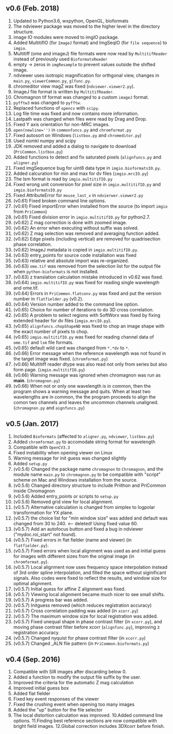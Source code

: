 v0.6 (Feb. 2018)
----
1. Updated to Python3.6, wxpython, OpenGL, bioformats
2. The ndviewer package was moved to the higher level in the directory structure.
3. image IO modules were moved to imgIO package.
4. Added MultitifIO (for `ImageJ` format) and ImgSeqIO (for `file
   sequence`) to `imgio`.
5. Multitiff (ome and imageJ) file formats were now read by `MultitifReader` instead of
previously used `BioformatsReader`
6. empty -> zeros in `imgResample` to prevent values outside the
shifted image.
7. ndviewer uses isotropic magnification for orthgonal view, changes
in `main.py`, `viewerCommon.py`, `glfunc.py`.
8. chromeditor view magZ was fixed (`ndviewer.viewer2.py`).
9. ImageJ file format is written by `MultitifReader`.
10. Chromagnon tif format was changed to a custom `imageJ` format.
11. `pyfftw3` was changed to `pyfftw`.
12. Replaced functions of `opencv` with `scipy`.
13. Log file time was fixed and now contains more information.
14. Lastpath was changed when files were read by Drag and Drop.
15. Fixed Y axis orientation for non-MRC images.
16. `open(newline='')` in `commonfuncs.py` and `chromformat.py`
17. Fixed autosort on Windows (`listbox.py` and `chromeditor.py`)
18. Used nomkl numpy and scipy
19. JDK removed and added a dialog to navigate to download
(`PriCommon.listbox.py`)
20. Added functions to detect and fix saturated pixels
(`alignfuncs.py` and `aligner.py`)
21. Fixed imgSequence bug for uint8 data type in
`imgio.bioformatsIO.py`.
22. Added calcuration for min and max for dv files (`imgio.mrcIO.py`)
23. The lsm format is read by `imgio.multitifIO.py`
24. Fixed wrong unit conversion for pixel size in
`imgio.multitifIO.py` and `imgio.bioformatsIO.py`
25. Fixed AttributeError for `mouse_last_x` in `ndvierwer.viewer2.py`
26. (v0.61) Fixed broken command line options.
27. (v0.61) Fixed importError when installed from the source (to
import `imgio` from `PriCommon`)
28. (v0.61) Fixed division error in `imgio.multitifIO.py` for
python2.7.
29. (v0.62) Z mag correction is done with zoomed image. 
30. (v0.62) An error when executing without suffix was solved.
31. (v0.62) Z mag selection was removed and averaging function
    added.
32. (v0.62) Edge pixels (including vertical) are removed for
quadrisection phase correlation.
33. (v0.62) ImageJ metadata is copied in `imgio.multitifIO.py`.
34. (v0.63) entry_points for source code installation was fixed
35. (v0.63) relative and absolute import was re-organized.
36. (v0.63) `ome.tif` was removed from the selection list for the
output file when `python-bioformats` is not installed.
37. (v0.63) z translation calculation mistake introduced in v0.62 was
fixed.
38. (v0.64) `imgio.multitifIO.py` was fixed for reading single
wavelength and ome.tif.
39. (v0.64) Errors in `PriCommon.flatconv.py` was fixed and put the
version number in `flatfielder.py` (v0.2).
40. (v0.64) Version number added to the command line option.
41. (v0.65) Choice for number of iterations to do 3D cross
correlation.
42. (v0.65) A problem to select regions with SoftWorx was fixed by
fixing extended header for dv files (`imgio.mrcIO.py`).
43. (v0.65) `alignfuncs.chopShapeND` was fixed to chop an image shape
with the exact number of pixels to chop.
44. (v0.65) `imgio.multitifIO.py` was fixed for reading channel data
of `ome.tif` and `lsm` file formats.
45. (v0.65) default wild card was changed from `*.*dv` to `*`.
46. (v0.66) Error message when the reference wavelength was not found
in the target image was fixed. (`chromformat.py`)
47. (v0.66) Multitiff reader dtype was also read not only 
from series but also form page. (`imgio.multitifIO.py`)
48. (v0.66) Warning message was ignored when chromagnon was run as
__main__. (`chromagnon.py`)
49. (v0.66) When not or only one wavelength is in common, then the
    program shows a warning message and quits. When at least two
    wavelengths are in common, the the program proceeds to align the
    comon two channels and leaves the uncommon channels
    unaligned. (`chromagnon.py` and `aignfuncs.py`)

v0.5 (Jan. 2017)
----
1. Included `Bioformats` (affected to `aligner.py`, `ndviewer`, `listbox.py`)
2. Added `chromformat.py` to accomodate string format for wavelength
3. Compatible with `OpenCV3.3`
4. Fixed instability when opening viewer on Linux
5. Warning message for init guess was changed slightly
6. Added `setup.py`
7. (v0.5.6) Changed the package name `chromagnon` to `Chromagnon`, and the
   module name `main.py` to `chromagnon.py` to be compatible with
   "script" scheme on Mac and Windows installation from the source.
8. (v0.5.6) Changed directory structure to include Priithon and PriCommon
inside Chromagnon
9. (v0.5.6) Added entry_points or scripts to `setup.py`
10. (v0.5.6) Removed grid view for local alignment.
11. (v0.5.7) Alternative calculation is changed from simplex to
logpolar transformation for YX plane.
12. (v0.5.7) the choice list for "min window size" was added and
default was changed from 30 to 240. <-- deleted! Using fixed value 60.
13. (v0.5.7) Add an autofocus button and fixed a bug in ndviewer
    ("mydoc.roi_start" not found).
14. (v0.5.7) Fixed errors in flat fielder (name and viewer) (in `flatfielder.py`).
15. (v0.5.7) Fixed errors when local alignment was
    used as and initial guess for images with different sizes from the
    original image (in `chromformat.py`).
16. (v0.5.7) Local alignment now uses frequency space interpolation instead
of 3rd order spline interpolation, and filled the space without
siginificant signals. Also codes were fixed to reflect the results,
and window size for optimal alignment.
17. (v0.5.7) Initial guess for affine Z alignment was fixed.
18. (v0.5.7) Viewing local alignment became much nicer to see small
shifts.
19. (v0.5.7) A progress bar was added.
20. (v0.5.7) Initguess removed (which reduces registration accuracy)
21. (v0.5.7) Cross correlation padding was added (in `xcorr.py`)
22. (v0.5.7) The maximum window size for local registration was added.
23. (v0.5.7) Fixed unequal shape in phase contrast filter (in
    `xcorr.py`), and moving phase contrast filter before xcorr (`alignfunc.py`), improving z
    registration accuracy.
24. (v0.5.7) Changed nyquist for phase contrast filter (in `xcorr.py`)
25. (v0.5.7) Changed _ALN file pattern (in `PriCommon.bioformats.py`)

v0.4 (Sep. 2016)
----
1. Compatible with SIR images after discarding below 0.
2. Added a function to modify the output file suffix by the user.
3. Improved the criteria for the automatic Z mag calculation
4. Improved initial guess box
5. Added flat fielder
6. Fixed key event responses of the viewer
7. Fixed the crushing event when opening too many images
8. Added the "up" button for the file selector
9. The local distortion calculation was improved.
10.Added command line options.
11.Finding best reference sections are now compatible with bright field images.
12.Global correction includes 3DXcorr before finish.
